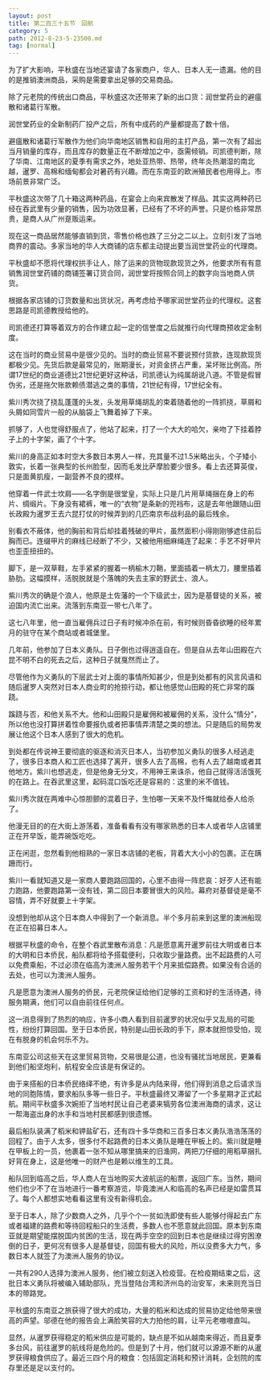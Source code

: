 ```yaml
---
layout: post
title: 第二百三十五节　回航
category: 5
path: 2012-8-23-5-23500.md
tag: [normal]
---
```


为了扩大影响，平秋盛在当地还宴请了各家商户，华人、日本人无一遗漏。他的目的是推销澳洲商品，采购是需要拿出足够的交易商品。

除了元老院的传统出口商品，平秋盛这次还带来了新的出口货：润世堂药业的避瘟散和诸葛行军散。

润世堂药业的全新制药厂投产之后，所有中成药的产量都提高了数十倍。

避瘟散和诸葛行军散作为他们向华南地区销售和自用的主打产品，第一次有了超出当月销量的库存，而且库存的数量正在不断增加之中，亟需倾销。司凯德判断，除了华南、江南地区的夏季有需求之外，地处亚热带、热带，终年炎热潮湿的南北越，暹罗、高棉和缅甸都会对暑药有兴趣。而在东南亚的欧洲殖民者也用得上。市场前景非常广泛。

平秋盛这次带了几十箱这两种药品，在宴会上向来宾散发了样品。其实这两种药已经在吞武里有少量的销售，因为功效显著，已经有了不坏的声誉。只是价格非常昂贵，是商人从广州趸贩运来。

现在这一商品居然能够直销到货，零售价格也跌了三分之二以上。立刻引发了当地商界的震动。多家当地的华人大商铺的店东都主动提出要当润世堂药业的代理商。

平秋盛却不愿将代理权拱手让人，除了运来的货物现款现货之外，他要求所有有意销售润世堂药铺的商铺签署订货合同，润世堂将按照合同上的数字向当地商人供货。

根据各家店铺的订货数量和出货状况，再考虑给予哪家润世堂药业的代理权。这套思路是司凯德教授给他的。

司凯德还打算等着双方的合作建立起一定的信誉度之后就推行向代理商预收定金制度。

这在当时的商业贸易中是很少见的。当时的商业贸易不要说预付货款，连现款现货都极少见。先货后款是最常见的，账期漫长，对资金挤占严重，呆坏账比例高。所谓17世纪的商业道德比21世纪更好这种话，司凯德认为纯属胡说八道。不管是假冒伪劣，还是拖欠账款赖债潜逃之类的事情，21世纪有得，17世纪全有。

紫川秀次挠了挠乱蓬蓬的头发，头发用草绳胡乱的束着随着他的一阵抓挠，草屑和头屑如同雪片一般的从脑袋上飞舞着掉了下来。

抓够了，人也觉得舒服点了，他站了起来，打了一个大大的哈欠，亲吻了下挂着脖子上的十字架，画了个十字。

紫川的身高正如本时空大多数日本男人一样，充其量不过1.5米略出头，个子矮小敦实，长着一张典型的长州脸型，因而毛发比萨摩脸要少很多。看上去还算英俊，只是面黄肌瘦，一副营养不良的摸样。

他穿着一件武士坎肩――名字倒是很堂皇，实际上只是几片用草绳捆在身上的布片、绸缎片。下身没有裙裤，唯一的“衣物”是条新的兜裆布，这是去年他跟随山田长政殿为暹罗王去六昆打仗的时候弄到的几匹南京布战利品的最后残余。

别看衣不蔽体，他的胸前和背后却挂着残破的甲片，虽然面积小得刚刚够遮住前后胸而已。连缀甲片的麻线已经断了不少，又被他用细麻绳连了起来：手艺不好甲片也歪歪扭扭的。

脚下，是一双草鞋，左手紧紧的握着一柄榆木刀鞘，里面插着一柄太刀，腰里插着胁肋。这幅摸样，活脱脱就是个落魄的失去主家的野武士、浪人。

紫川秀次的确是个浪人，他原是土佐藩的一个下级武士，因为是基督徒的关系，被迫国内流亡出来。流落到东南亚一带七八年了。

这七八年里，他一直当雇佣兵过日子有时候冲杀在前，有时候则昏昏欲睡的经年累月的驻守在某个商站或者城堡里。

几年前，他参加了日本义勇队。日子倒也过得逍遥自在。但是自从去年山田殿在六昆不明不白的死去之后，这种日子就戛然而止了。

尽管他作为义勇队的下层武士对上面的事情所知甚少，但是到处都有的风言风语和随后暹罗人突然对日本人商业町的抢掠行动，都让他感觉山田殿的死亡非常的蹊跷。

蹊跷与否，和他关系不大。他和山田殿只是雇佣和被雇佣的关系，没什么“情分”，所以他也没打算拼着性命要报仇或者把事情弄清楚之类的想法。只是随后的局势发展让他这个日本人感到了很大的危机。

到处都在传说神王要彻底的驱逐和消灭日本人，当初参加义勇队的很多人经逃走了，很多日本商人和工匠也选择了离开，很多人去了高棉，也有人去了越南或者其他地方。紫川也想逃走，但是他身无分文，不用神王来诛杀，他自己就得活活饿死的在路上。在吞武里这里，起码混口饭吃还是容易的：这里的米不值钱。

紫川秀次就在两难中心惊胆颤的混着日子，生怕哪一天来不及忏悔就给泰人给杀了。

他漫无目的的在大街上游荡着，准备看看有没有哪家熟悉的日本人或者华人店铺里正在开早饭，能弄碗饭吃吃。

正在闲逛，忽然看到他相熟的一家日本店铺的老板，背着大大小小的包裹。正在蹒跚而行。

紫川一看就知道又是一家商人要跑路回国的，心里不由得一阵悲哀：好歹人还有能力跑路，他要跑路第一没有钱，第二回日本要冒很大的风险。幕府对基督徒是毫不容情，弄不好就要上十字架。

没想到他却从这个日本商人中得到了一个新消息。半个多月前来到这里的澳洲船现在正在招募日本人。

根据平秋盛的命令，在整个吞武里散布消息：凡是愿意离开暹罗前往大明或者日本的大明和日本侨民，船队都将给予搭载便利，只收取少量路费。出不起路费的人可以免费乘船，不过必须在临高为澳洲人服务若干个月来抵偿路费。如果没有合适的去处，也可以为澳洲人服务。

凡是愿意为澳洲人服务的侨民，元老院保证给他们足够的工资和好的生活待遇，待服务期满，他们可以自由前往任何点。

这一消息得到了热烈的响应，许多小商人看到目前暹罗的状况似乎又乱局的可能性，纷纷打算回国。至于日本侨民，特别是山田长政的手下，原本就担惊受怕，现在有脱身的机会何乐不为。

东南亚公司这些天在这里贸易货物，交易很是公道，也没有骚扰当地居民，更兼看到他们船坚炮利，航程安全应该是有保证的。

由于来搭船的日本侨民络绎不绝，有许多是从内陆来得，他们得到消息之后请求当地的同胞陈情，要求船队多等一些日子。平秋盛最终又滞留了一个多星期才正式起航。期间平秋盛多次婉拒了当地村民让自己老婆来犒劳各位澳洲海商的请求，这让一帮海盗出身的水手和当地村民都感到很遗憾。

最后船队装满了稻米和钾盐矿石，还有四十多华商和三百多日本义勇队浩浩荡荡的回程了。由于人太多，很多付不起路费的日本义勇队是睡在甲板上的。紫川就是睡在甲板上的一员，他裹着一张不知从哪里搞来的旧渔网，两把刀仔细的用稻草捆扎好背在身上，这是他唯一的财产也是赖以维生的工具。

船队回到临高之后，华人商人在当地购买大波航运的船票，返回广东。当然，期间他们也少不了在当地进行一番考察游览，毕竟澳洲人和临高的名声已经是如雷贯耳了。每个人都想实地看看这里有没有新得机会。

至于日本人，除了少数商人之外，几乎个个一贫如洗即使有些人能够付得起去广东或者福建的路费和等待回程船只的生活费，多数人也不愿意就此回国。原本到东南亚就是期望能摆脱国内贫困的生活，现在两手空空的回到日本也是继续过得穷困潦倒的日子，更何况有很多人是基督徒，回国有极大的风险，所以没费多大力气，多数日本人就签了为澳洲人服务的协议。

一共有290人选择为澳洲人服务，他们被立刻送入检疫营。在检疫期结束之后，这批日本义勇队将被编入辅助部队，充当登陆台湾和济州岛的治安军，未来则充当日本的带路党。

平秋盛的东南亚之旅获得了很大的成功，大量的稻米和达成的贸易协定给他带来很高的声望。邬德在他的报告会上满脸笑容的大力拍他的肩，让平元老嗷嗷直叫。

显然，从暹罗获得稳定的稻米供应是可能的，缺点是不如从越南来得近，而且夏季多台风，前往暹罗的航线将是危险的。但是到了十月，他们就可以源源不断的从暹罗获得粮食供应了。最近三四个月的粮食：包括固定消耗和预计消耗，企划院的库存里还是足以支付的。